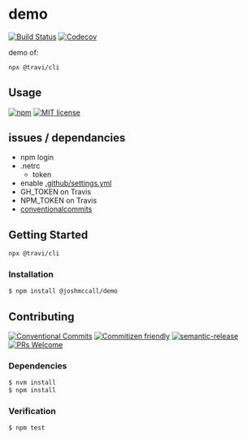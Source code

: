 # demo
<!-- status badges -->
[![Build Status][ci-badge]][ci-link]
[![Codecov][coverage-badge]][coverage-link]

demo of:
```sh
npx @travi/cli
```

## Usage

<!-- consumer badges -->
[![npm][npm-badge]][npm-link]
[![MIT license][license-badge]][license-link]

## issues / dependancies 
- npm login
- .netrc
  - token
- enable [.github/settings.yml](https://github.com/apps/settings)
- GH_TOKEN on Travis
- NPM_TOKEN on Travis
- [conventionalcommits](https://www.conventionalcommits.org/)

## Getting Started
```sh
npx @travi/cli
```


### Installation

```sh
$ npm install @joshmccall/demo
```

## Contributing

<!-- contribution badges -->
[![Conventional Commits][commit-convention-badge]][commit-convention-link]
[![Commitizen friendly][commitizen-badge]][commitizen-link]
[![semantic-release][semantic-release-badge]][semantic-release-link]
[![PRs Welcome][PRs-badge]][PRs-link]

### Dependencies

```sh
$ nvm install
$ npm install
```

### Verification

```sh
$ npm test
```

[npm-link]: https://www.npmjs.com/package/@joshmccall/demo
[npm-badge]: https://img.shields.io/npm/v/@joshmccall/demo.svg
[license-link]: LICENSE
[license-badge]: https://img.shields.io/github/license/joshmccall221/demo.svg
[ci-link]: https://travis-ci.com/joshmccall221/demo
[ci-badge]: https://img.shields.io/travis/com/joshmccall221/demo/master.svg
[coverage-link]: https://codecov.io/github/joshmccall221/demo
[coverage-badge]: https://img.shields.io/codecov/c/github/joshmccall221/demo.svg
[commit-convention-link]: https://conventionalcommits.org
[commit-convention-badge]: https://img.shields.io/badge/Conventional%20Commits-1.0.0-yellow.svg
[commitizen-link]: http://commitizen.github.io/cz-cli/
[commitizen-badge]: https://img.shields.io/badge/commitizen-friendly-brightgreen.svg
[semantic-release-link]: https://github.com/semantic-release/semantic-release
[semantic-release-badge]: https://img.shields.io/badge/%20%20%F0%9F%93%A6%F0%9F%9A%80-semantic--release-e10079.svg
[PRs-link]: http://makeapullrequest.com
[PRs-badge]: https://img.shields.io/badge/PRs-welcome-brightgreen.svg
